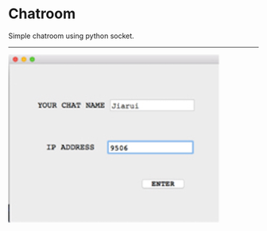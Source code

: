Chatroom
===========================
Simple chatroom using python socket.  

-----------

![login](/image/login.jpg)

